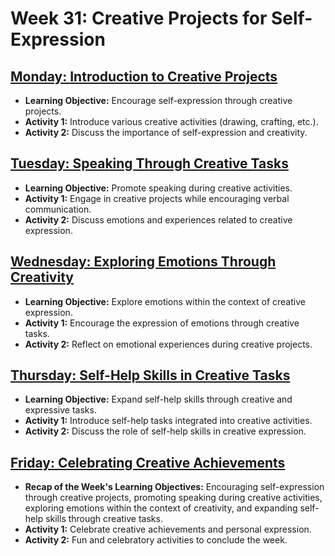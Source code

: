 # Week 31: Creative Projects for Self-Expression

## [Monday: Introduction to Creative Projects](./1-Monday.md)
- **Learning Objective:** Encourage self-expression through creative projects.
- **Activity 1:** Introduce various creative activities (drawing, crafting, etc.).
- **Activity 2:** Discuss the importance of self-expression and creativity.

## [Tuesday: Speaking Through Creative Tasks](./2-Tuesday.md)
- **Learning Objective:** Promote speaking during creative activities.
- **Activity 1:** Engage in creative projects while encouraging verbal communication.
- **Activity 2:** Discuss emotions and experiences related to creative expression.

## [Wednesday: Exploring Emotions Through Creativity](./3-Wednesday.md)
- **Learning Objective:** Explore emotions within the context of creative expression.
- **Activity 1:** Encourage the expression of emotions through creative tasks.
- **Activity 2:** Reflect on emotional experiences during creative projects.

## [Thursday: Self-Help Skills in Creative Tasks](./4-Thursday.md)
- **Learning Objective:** Expand self-help skills through creative and expressive tasks.
- **Activity 1:** Introduce self-help tasks integrated into creative activities.
- **Activity 2:** Discuss the role of self-help skills in creative expression.

## [Friday: Celebrating Creative Achievements](./5-Friday.md)
- **Recap of the Week's Learning Objectives:** Encouraging self-expression through creative projects, promoting speaking during creative activities, exploring emotions within the context of creativity, and expanding self-help skills through creative tasks.
- **Activity 1:** Celebrate creative achievements and personal expression.
- **Activity 2:** Fun and celebratory activities to conclude the week.